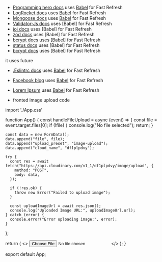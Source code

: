 - [Programming hero docs](https://github.com/Apollo-Level2-Web-Dev/Level2-Batch4-PH-University-Server) uses [Babel](https://babeljs.io/) for Fast Refresh
- [LogRocket docs](https://blog.logrocket.com/linting-typescript-eslint-prettier) uses [Babel](https://babeljs.io/) for Fast Refresh
- [Mongoose docs](https://mongoosejs.com/) uses [Babel](https://babeljs.io/) for Fast Refresh
- [Validator-Js docs](https://github.com/validatorjs/validator.js) uses [Babel] for Fast Refresh
- [joi docs](https://www.npmjs.com/package/joi) uses [Babel] for Fast Refresh
- [zod docs](https://zod.dev/) uses [Babel] for Fast Refresh
- [bcrypt docs](https://www.npmjs.com/package/bcrypt) uses [Babel] for Fast Refresh
- [status docs](https://www.npmjs.com/package/http-status) uses [Babel] for Fast Refresh
- [bcrypt docs](https://www.npmjs.com/package/bcrypt) uses [Babel] for Fast Refresh

it uses future

- [.Eslintrc docs](https://dev.to/shafayat/-express-typescript-eslint-prettiersetup-5fhg) uses [Babel](https://babeljs.io/) for Fast Refresh
- [Facebook blog](https://www.facebook.com/100004778526351/videos/908806490911910/) uses [Babel](https://babeljs.io/) for Fast Refresh



- [Lorem Ipsum](https://www.lipsum.com/) uses [Babel](https://babeljs.io/) for Fast Refresh


- fronted image upload code

import './App.css'

function App() {
  const handleFileUpload = async (event) => {
    const file = event.target.files[0]; 
    if (!file) {
      console.log("No file selected");
      return; 
    }

    const data = new FormData();
    data.append("file", file);
    data.append("upload_preset", "image-upload");
    data.append("cloud_name", "df1plpdvy");

    try {
      const res = await fetch("https://api.cloudinary.com/v1_1/df1plpdvy/image/upload", {
        method: "POST",
        body: data,
      });

      if (!res.ok) {
        throw new Error("Failed to upload image");
      }

      const uploadImageUrl = await res.json();
      console.log("Uploaded Image URL:", uploadImageUrl.url); 
    } catch (error) {
      console.error("Error uploading image:", error);
    }
  };

  return (
    <>
      <input
        type="file"
        className="file-input"
        onChange={handleFileUpload}
      />
    </>
  );
}

export default App;
